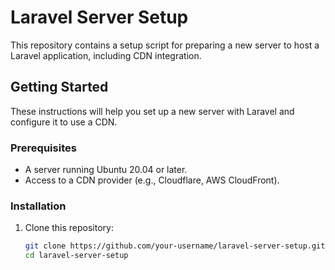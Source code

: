 # Laravel Server Setup

This repository contains a setup script for preparing a new server to host a Laravel application, including CDN integration.

## Getting Started

These instructions will help you set up a new server with Laravel and configure it to use a CDN.

### Prerequisites

- A server running Ubuntu 20.04 or later.
- Access to a CDN provider (e.g., Cloudflare, AWS CloudFront).

### Installation

1. Clone this repository:

   ```bash
   git clone https://github.com/your-username/laravel-server-setup.git
   cd laravel-server-setup
